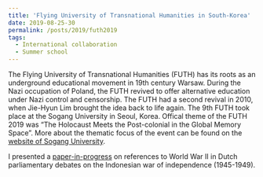 ```yaml
---
title: 'Flying University of Transnational Humanities in South-Korea'
date: 2019-08-25-30
permalink: /posts/2019/futh2019
tags:
  - International collaboration
  - Summer school
---
```

The Flying University of Transnational Humanities (FUTH) has its roots as an underground educational movement in 19th century Warsaw.
During the Nazi occupation of Poland, the FUTH revived to offer alternative education under Nazi control and censorship. The FUTH had a second
revival in 2010, when Jie-Hyun Lim brought the idea back to life again. The 9th FUTH took place at the Sogang University in Seoul, Korea. Offical theme of the FUTH 2019 was “The Holocaust Meets the Post-colonial in the Global Memory Space”.
More about the thematic focus of the event can be found on the <a href="http://cgsi.ac/bbs/board.php?bo_table=eng_notice2&wr_id=1">website of Sogang University</a>.

I presented a <a href="https://pure.knaw.nl/portal/en/activities/dont-mention-the-war-references-to-world-war-ii-in-dutch-parliamentary-debates-on-the-indonesian-war-of-independence-19451949(33b3e067-6701-4a88-b3f0-c987a0f11ec5).html
">paper-in-progress</a> on references to World War II in Dutch parliamentary debates on the Indonesian war of independence (1945-1949).
